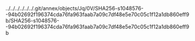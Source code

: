 ../../../../../../.git/annex/objects/Jq/0V/SHA256-s1048576--94b02692f196374cda76fa963faab7a09c7df48e5e70c05c1f12a1db860eff9b/SHA256-s1048576--94b02692f196374cda76fa963faab7a09c7df48e5e70c05c1f12a1db860eff9b